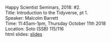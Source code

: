 Happy Scientist Seminars, 2018: #2.  
Title: Introduction to the Tidyverse, pt 1.  
Speaker: Malcolm Barrett  
Time: 11:45am-1pm, Thursday October 11th 2018  
Location: Soto (SSB) 115/116  
html slides: [slides](https://rawcdn.githack.com/malcolmbarrett/happy_scientist/master/dplyr/intro_to_tidyverse_dplyr.html)
